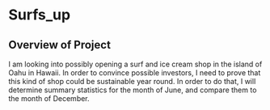 # Surfs_up

## Overview of Project
I am looking into possibly opening a surf and ice cream shop in the island of Oahu in Hawaii. In order to convince possible investors, I need to prove that this kind of shop could be sustainable year round. In order to do that, I will determine summary statistics for the month of June, and compare them to the month of December.
